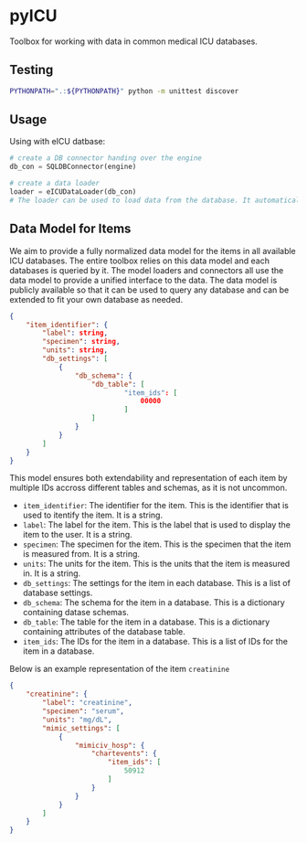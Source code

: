 # pyICU

Toolbox for working with data in common medical ICU databases.

## Testing

```bash
PYTHONPATH=".:${PYTHONPATH}" python -m unittest discover
```

## Usage

Using with eICU datbase:

```python
# create a DB connector handing over the engine
db_con = SQLDBConnector(engine)

# create a data loader
loader = eICUDataLoader(db_con)
# The loader can be used to load data from the database. It automatically collects some general admission data on each patient in the database, stored in a pandas dataframe.
```

## Data Model for Items

We aim to provide a fully normalized data model for the items in all available ICU databases. The entire toolbox relies on this data model and each databases is queried by it. The model loaders and connectors all use the data model to provide a unified interface to the data. The data model is publicly available so that it can be used to query any database and can be extended to fit your own database as needed.

```json
{
    "item_identifier": {
        "label": string,
        "specimen": string,
        "units": string,
        "db_settings": [
            {
                "db_schema": {
                    "db_table": [
                            "item_ids": [
                                00000
                            ]
                    ]
                }
            }
        ]
    }
}
``````

This model ensures both extendability and representation of each item by multiple IDs accross different tables and schemas, as it is not uncommon.

* `item_identifier`: The identifier for the item. This is the identifier that is used to itentify the item. It is a string.
* `label`: The label for the item. This is the label that is used to display the item to the user. It is a string.
* `specimen`: The specimen for the item. This is the specimen that the item is measured from. It is a string.
* `units`: The units for the item. This is the units that the item is measured in. It is a string.
* `db_settings`: The settings for the item in each database. This is a list of database settings.
* `db_schema`: The schema for the item in a database. This is a dictionary containing datase schemas.
* `db_table`: The table for the item in a database. This is a dictionary containing attributes of the database table.
* `item_ids`: The IDs for the item in a database. This is a list of IDs for the item in a database.

Below is an example representation of the item `creatinine`

```json
{
    "creatinine": {
        "label": "creatinine",
        "specimen": "serum",
        "units": "mg/dL",
        "mimic_settings": [
            {
                "mimiciv_hosp": {
                    "chartevents": {
                        "item_ids": [
                            50912
                        ]
                    }
                }
            }
        ]
    }
}
``````
